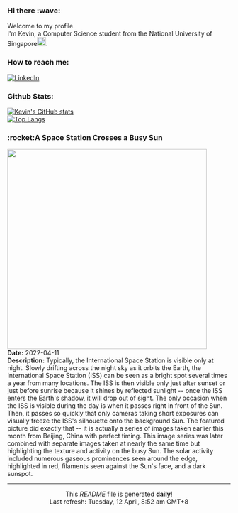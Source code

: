 <h3>Hi there :wave:</h3>

Welcome to my profile.   
I'm Kevin, a Computer Science student from the National University of Singapore<img src="https://img.icons8.com/color/96/000000/singapore-circular.png" width="20px"/>.</p>

<h3>How to reach me: </h3>
<a href="https://www.linkedin.com/in/kevin-foong/"><img alt="LinkedIn" src="https://img.shields.io/badge/linkedin-%230077B5.svg?&style=for-the-badge&logo=linkedin&logoColor=white" /></a> 

<h3>Github Stats: </h3> 

[![Kevin's GitHub stats](https://github-readme-stats.vercel.app/api?username=kevin9foong&theme=tokyonight)](https://github.com/anuraghazra/github-readme-stats) <br/>
[![Top Langs](https://github-readme-stats.vercel.app/api/top-langs/?username=kevin9foong&layout=compact&theme=tokyonight)](https://github.com/anuraghazra/github-readme-stats)

<h3>:rocket:A Space Station Crosses a Busy Sun</h3> 
<img width="450" src="https:&#x2F;&#x2F;apod.nasa.gov&#x2F;apod&#x2F;image&#x2F;2204&#x2F;IssSunspot_Letian_2400.jpg" /><br/>
<b>Date:</b> 2022-04-11<br/>
<b>Description:</b> Typically, the International Space Station is visible only at night.  Slowly drifting across the night sky as it orbits the Earth, the International Space Station (ISS) can be seen as a bright spot several times a year from many locations.  The ISS is then visible only just after sunset or just before sunrise because it shines by reflected sunlight -- once the ISS enters the Earth&#39;s shadow, it will drop out of sight. The only occasion when the ISS is visible during the day is when it passes right in front of the Sun. Then, it passes so quickly that only cameras taking short exposures can visually freeze the ISS&#39;s silhouette onto the background Sun. The featured picture did exactly that -- it is actually a series of images taken earlier this month from Beijing, China with perfect timing.  This image series was later combined with separate images taken at nearly the same time but highlighting the texture and activity on the busy Sun. The solar activity included numerous gaseous prominences seen around the edge, highlighted in red, filaments seen against the Sun&#39;s face, and a dark sunspot.<br/>

------------
<p align="center">This <i>README</i> file is generated <b>daily</b>!</br>
Last refresh: Tuesday, 12 April, 8:52 am GMT+8<br />